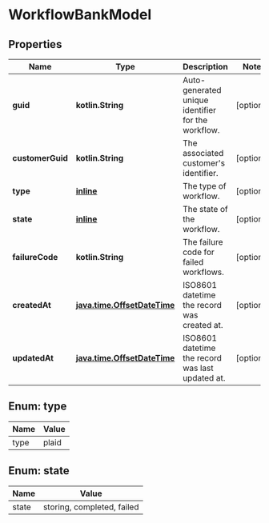 
# WorkflowBankModel

## Properties
Name | Type | Description | Notes
------------ | ------------- | ------------- | -------------
**guid** | **kotlin.String** | Auto-generated unique identifier for the workflow. |  [optional]
**customerGuid** | **kotlin.String** | The associated customer&#39;s identifier. |  [optional]
**type** | [**inline**](#Type) | The type of workflow. |  [optional]
**state** | [**inline**](#State) | The state of the workflow. |  [optional]
**failureCode** | **kotlin.String** | The failure code for failed workflows. |  [optional]
**createdAt** | [**java.time.OffsetDateTime**](java.time.OffsetDateTime.md) | ISO8601 datetime the record was created at. |  [optional]
**updatedAt** | [**java.time.OffsetDateTime**](java.time.OffsetDateTime.md) | ISO8601 datetime the record was last updated at. |  [optional]


<a name="Type"></a>
## Enum: type
Name | Value
---- | -----
type | plaid


<a name="State"></a>
## Enum: state
Name | Value
---- | -----
state | storing, completed, failed



